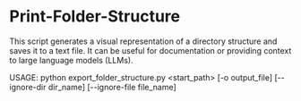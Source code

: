 # Print-Folder-Structure
This script generates a visual representation of a directory structure and saves it to a text file. It can be useful for documentation or providing context to large language models (LLMs).

USAGE:
  python export_folder_structure.py <start_path> [-o output_file] [--ignore-dir dir_name] [--ignore-file file_name]
